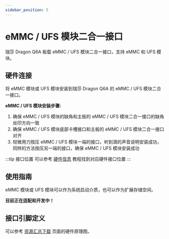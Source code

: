 ```yaml
---
sidebar_position: 5
---
```


# eMMC / UFS 模块二合一接口

瑞莎 Dragon Q6A 板载 eMMC / UFS 模块二合一接口，支持 eMMC 和 UFS 模块。

## 硬件连接

将 eMMC 模块或 UFS 模块安装到瑞莎 Dragon Q6A 的 eMMC / UFS 模块二合一接口。

**eMMC / UFS 模块安装步骤:**

1. 确保 eMMC / UFS 模块的缺角和主板的 eMMC / UFS 模块二合一接口的缺角丝印方向一致
2. 确保 eMMC / UFS 模块底部卡槽接口和主板的 eMMC / UFS 模块二合一接口对齐
3. 轻微用力按压 eMMC / UFS 模块一端的接口，听到滴的声音说明安装成功，同样的方法按压另一端的接口，确保 eMMC / UFS 模块安装成功

:::tip 接口位置
可以参考 [硬件信息](./hardware_info) 教程找到对应硬件接口位置
:::

## 使用指南

eMMC 模块或 UFS 模块可以作为系统启动介质，也可以作为扩展存储空间。

**目前正在适配和开发中！**

## 接口引脚定义

可以参考 [资源汇总下载](../download) 页面的硬件原理图。
